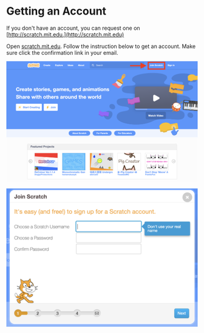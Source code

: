 # Getting an Account

If you don't have an account, you can request one on [http://scratch.mit.edu.](http://scratch.mit.edu)

Open [scratch.mit.edu](http://scratch.mit.edu).  Follow the instruction below to get an account.  Make sure click the confirmation link in your email. 

![](../../.gitbook/assets/screenshot-2019-03-11-21.58.25.png)

![](../../.gitbook/assets/screenshot-2019-03-11-21.59.36.png)

